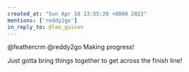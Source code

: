 ```yaml
---
created_at: "Sun Apr 10 13:55:20 +0000 2022"
mentions: ['reddy2go']
in_reply_to: @leo_guinan
---
```


@feathercrm @reddy2go Making progress! 

Just gotta bring things together to get across the finish line!